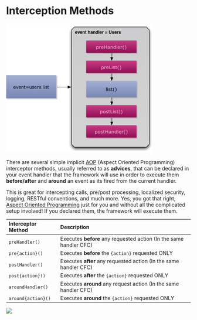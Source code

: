 # Interception Methods

![](../../../.gitbook/assets/eventhandler-prepost%20%282%29.jpg)

There are several simple implicit [AOP](http://en.wikipedia.org/wiki/Aspect-oriented_programming) \(Aspect Oriented Programming\) interceptor methods, usually referred to as **advices**, that can be declared in your event handler that the framework will use in order to execute them **before/after** and **around** an event as its fired from the current handler.

This is great for intercepting calls, pre/post processing, localized security, logging, RESTful conventions, and much more. Yes, you got that right, [Aspect Oriented Programming](http://en.wikipedia.org/wiki/Aspect-oriented_programming) just for you and without all the complicated setup involved! If you declared them, the framework will execute them.

| **Interceptor Method** | **Description** |
| :--- | :--- |
| `preHandler()` | Executes **before** any requested action \(In the same handler CFC\) |
| `pre{action}()` | Executes **before** the `{action}` requested ONLY |
| `postHandler()` | Executes **after** any requested action \(In the same handler CFC\) |
| `post{action}()` | Executes **after** the `{action}` requested ONLY |
| `aroundHandler()` | Executes **around** any request action \(In the same handler CFC\) |
| `around{action}()` | Executes **around** the `{action}` requested ONLY |

![](https://raw.githubusercontent.com/ortus-docs/coldbox-docs/master/full/images/eventhandler-around.jpg)

